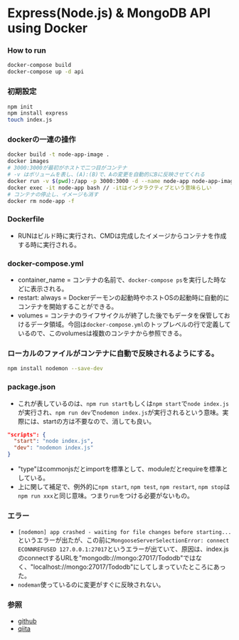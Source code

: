 # Express(Node.js) & MongoDB API using Docker

### How to run
```bash
docker-compose build
docker-compose up -d api
```

### 初期設定
```bash
npm init
npm install express
touch index.js
```
### dockerの一連の操作
```bash
docker build -t node-app-image .
docker images
# 3000:3000が最初がホストで二つ目がコンテナ
# -v はボリュームを表し、(A):(B)で、Aの変更を自動的にBに反映させてくれる
docker run -v $(pwd):/app -p 3000:3000 -d --name node-app node-app-image
docker exec -it node-app bash // -itはインタラクティブという意味らしい
# コンテナの停止し、イメージも消す
docker rm node-app -f 
```
### Dockerfile
- RUNはビルド時に実行され、CMDは完成したイメージからコンテナを作成する時に実行される。
### docker-compose.yml
- container_name = コンテナの名前で、`docker-compose ps`を実行した時などに表示される。
- restart: always = Dockerデーモンの起動時やホストOSの起動時に自動的にコンテナを開始することができる。
- volumes = コンテナのライフサイクルが終了した後でもデータを保管しておけるデータ領域。今回は`docker-compose.yml`のトップレベルの行で定義しているので、このvolumesは複数のコンテナから参照できる。
### ローカルのファイルがコンテナに自動で反映されるようにする。
```bash
npm install nodemon --save-dev
```
### package.json
- これが表しているのは、`npm run start`もしくは`npm start`で`node index.js`が実行され、`npm run dev`で`nodemon index.js`が実行されるという意味。実際には、startの方は不要なので、消しても良い。
```json
"scripts": {
  "start": "node index.js",
  "dev": "nodemon index.js"
}
```
- "type"はcommonjsだとimportを標準として、moduleだとrequireを標準としている。
- 上に関して補足で、例外的に`npm start`, `npm test`, `npm restart`, `npm stop`は`npm run xxx`と同じ意味。つまり`run`をつける必要がないもの。

### エラー
- `[nodemon] app crashed - waiting for file changes before starting...`というエラーが出たが、この前に`MongooseServerSelectionError: connect ECONNREFUSED 127.0.0.1:27017`というエラーが出ていて、原因は、index.jsのconnectするURLを"mongodb://mongo:27017/Tododb"ではなく、"localhost://mongo:27017/Tododb"にしてしまっていたところにあった。
- `nodeman`使っているのに変更がすぐに反映されない。

### 参照
- [github](https://github.com/webdevjourneyWDJ/Docker_Projects)
- [qiita](https://qiita.com/k-penguin-sato/items/5d0db0116843396946bd)